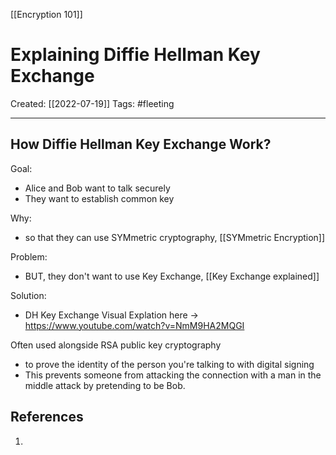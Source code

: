 [[Encryption 101]]

# Explaining Diffie Hellman Key Exchange
Created:  [[2022-07-19]]
Tags: #fleeting 

---
## How Diffie Hellman Key Exchange Work?
Goal: 
- Alice and Bob want to talk securely
- They want to establish common key

Why:
- so that they can use SYMmetric cryptography, [[SYMmetric Encryption]]

Problem:
- BUT, they don't want to use Key Exchange, [[Key Exchange explained]]

Solution:
- DH Key Exchange
Visual Explation here -> https://www.youtube.com/watch?v=NmM9HA2MQGI



Often used alongside RSA public key cryptography
- to prove the identity of the person you're talking to with digital signing
- This prevents someone from attacking the connection with a man in the middle attack by pretending to be Bob.






## References
1. 